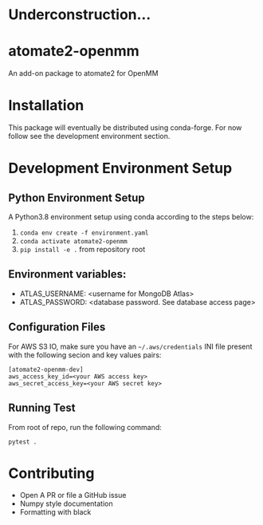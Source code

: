 # Underconstruction...

# atomate2-openmm
An add-on package to atomate2 for OpenMM

# Installation

This package will eventually be distributed using conda-forge. For now follow see the development 
environment section.

# Development Environment Setup

## Python Environment Setup

A Python3.8 environment setup using conda according to the steps below:

1. `conda env create -f environment.yaml`
2. `conda activate atomate2-openmm`
3. `pip install -e .` from repository root

## Environment variables:

- ATLAS_USERNAME: \<username for MongoDB Atlas\>
- ATLAS_PASSWORD: \<database password. See database access page\>

## Configuration Files

For AWS S3 IO, make sure you have an `~/.aws/credentials` INI file present with the following secion and key values pairs:

```
[atomate2-openmm-dev]
aws_access_key_id=<your AWS access key>
aws_secret_access_key=<your AWS secret key>

```

## Running Test

From root of repo, run the following command:

`pytest .`

# Contributing
- Open A PR or file a GitHub issue
- Numpy style documentation
- Formatting with black

